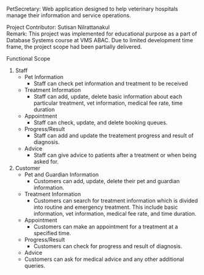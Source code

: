 PetSecretary: Web application designed to help veterinary hospitals manage their information and service operations. 

Project Contributor: Sutisan Nilrattanakul <br />
Remark: This project was implemented for educational purpose as a part of Database Systems course at VMS ABAC. Due to limited development time frame, the project scope had been partially delivered.

Functional Scope
1) Staff
   * Pet Information
     - Staff can check pet information and treatment to be received
   * Treatment Information
     - Staff can add, update, delete basic information about each particular treatment, vet information, medical fee rate, time duration
   * Appointment
     - Staff can check, update, and delete booking queues.
   * Progress/Result
     - Staff can add and update the treatement progress and result of diagnosis.
   * Advice
     - Staff can give advice to patients after a treatment or when being asked for.
2) Customer
   * Pet and Guardian Information
     - Customers can add, update, delete their pet and guardian information.
   * Treatment Information
     - Customers can search for treatment information which is divided into routine and emergency treatment. This include basic information, vet information, medical fee rate, and time duration. 
   * Appointment
     - Customers can make an appointment for a treatment at a specified time. 
   * Progress/Result
     - Customers can check for progress and result of diagnosis.
   *  Advice
     - Customers can ask for medical advice and any other additional queries.
